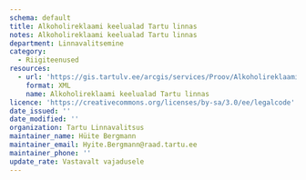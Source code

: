 ```yaml
---
schema: default
title: Alkoholireklaami keelualad Tartu linnas
notes: Alkoholireklaami keelualad Tartu linnas
department: Linnavalitsemine
category:
  - Riigiteenused
resources:
  - url: 'https://gis.tartulv.ee/arcgis/services/Proov/Alkoholireklaami_keelualad/MapServer?wsdl'
    format: XML
    name: Alkoholireklaami keelualad Tartu linnas
licence: 'https://creativecommons.org/licenses/by-sa/3.0/ee/legalcode'
date_issued: ''
date_modified: ''
organization: Tartu Linnavalitsus
maintainer_name: Hüite Bergmann
maintainer_email: Hyite.Bergmann@raad.tartu.ee
maintainer_phone: ''
update_rate: Vastavalt vajadusele
---
```

